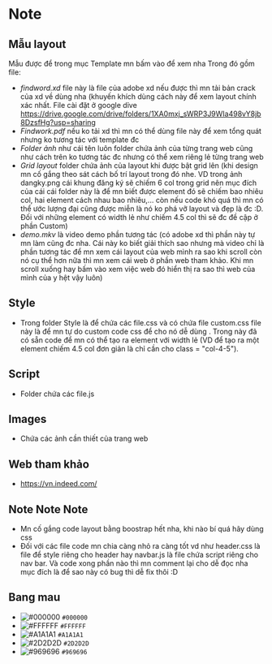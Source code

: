 # Note
## Mẫu layout
Mẫu được để trong mục Template mn bấm vào để xem nha
Trong đó gồm file:
- *findword.xd* file này là file của adobe xd nếu được thì mn tải bản crack của xd về dùng nha (khuyến khích dùng cách này để xem layout chính xác nhất. File cài đặt ở google dỉve https://drive.google.com/drive/folders/1XA0mxj_sWRP3J9WIa498vY8jb8DzsfHg?usp=sharing
- *Findwork.pdf* nếu ko tải xd thì mn có thể dùng file này để xem tổng quát nhưng ko tương tác với template đc
- *Folder ảnh* như cái tên luôn folder chứa ảnh của từng trang web cũng như cách trên ko tương tác đc nhưng có thể xem riêng lẻ từng trang web
- *Grid layout* folder chứa ảnh của layout khi được bật grid lên (khi design mn cố gắng theo sát cách bố trí layout trong đó nhe. VD trong ảnh dangky.png cái khung đăng ký sẽ chiếm 6 col trong grid nên mục đích của cái cái folder này là để mn biết được element đó sẽ chiếm bao nhiêu col, hai element cách nhau bao nhiêu,... còn nếu code khó quá thì mn có thể ước lượng đại cũng được miễn là nó ko phá vỡ layout và đẹp là đc :D. Đối với những element có width lẻ như chiếm 4.5 col thì sẽ đc đề cập ở phần Custom)
- *demo.mkv* là video demo phần tương tác (có adobe xd thì phần này tự mn làm cũng đc nha. Cái này ko biết giải thích sao nhưng mà video chỉ là phần tương tác để mn xem cái layout của web mình ra sao khi scroll còn nó cụ thể hơn nữa thì mn xem cái web ở phần web tham khảo. Khi mn scroll xuống hay bấm vào xem việc web đó hiển thị ra sao thì web của mình của y hệt vậy luôn)
## Style
- Trong folder Style là để chứa các file.css và có chứa file custom.css file này là để mn tự do custom code css để cho nó dễ dùng . Trong này đã có sẵn code để mn có thể tạo ra element với width lẻ (VD để tạo ra một element chiếm 4.5 col đơn giản là chỉ cần cho class = "col-4-5").
## Script
- Folder chứa các file.js
## Images
- Chứa các ảnh cần thiết của trang web
## Web tham khảo
- https://vn.indeed.com/
## Note Note Note
- Mn cố gắng code layout bằng boostrap hết nha, khi nào bí quá hãy dùng css
- Đối với các file code mn chia càng nhỏ ra càng tốt vd như header.css là file để style riêng cho header hay navbar.js là file chứa script riêng cho nav bar. Và code xong phần nào thì mn comment lại cho dễ đọc nha mục đích là để sao này có bug thì dễ fix thôi :D
## Bang mau
- ![#000000](https://placehold.co/15x15/000000/000000.png) `#000000`
- ![#FFFFFF](https://placehold.co/15x15/FFFFFF/FFFFFF.png) `#FFFFFF`
- ![#A1A1A1](https://placehold.co/15x15/A1A1A1/A1A1A1.png) `#A1A1A1`
- ![#2D2D2D](https://placehold.co/15x15/2D2D2D/2D2D2D.png) `#2D2D2D`
- ![#969696](https://placehold.co/15x15/969696/969696.png) `#969696`
